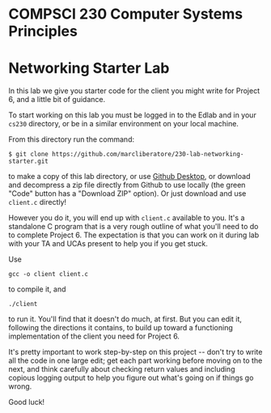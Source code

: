 # COMPSCI 230 Computer Systems Principles
# Networking Starter Lab

In this lab we give you starter code for the client you might write for Project 6, and a little bit of guidance.

To start working on this lab you must be logged in to the Edlab and in your `cs230` directory, or be in a similar environment on your local machine. 

From this directory run the command:

```
$ git clone https://github.com/marcliberatore/230-lab-networking-starter.git
```

to make a copy of this lab directory, or use [Github Desktop](https://desktop.github.com), or download and decompress a zip file directly from Github to use locally (the green "Code" button has a "Download ZIP" option). Or just download and use `client.c` directly!


However you do it, you will end up with `client.c` available to you. It's a standalone C program that is a very rough outline of what you'll need to do to complete Project 6. The expectation is that you can work on it during lab with your TA and UCAs present to help you if you get stuck.

Use

```
gcc -o client client.c
```

to compile it, and

```
./client
```

to run it. You'll find that it doesn't do much, at first. But you can edit it, following the directions it contains, to build up toward a functioning implementation of the client you need for Project 6.

It's pretty important to work step-by-step on this project -- don't try to write all the code in one large edit; get each part working before moving on to the next, and think carefully about checking return values and including copious logging output to help you figure out what's going on if things go wrong.

Good luck!